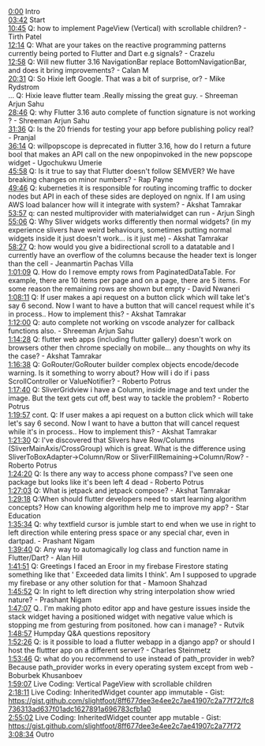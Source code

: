 [0:00](https://www.youtube.com/watch?v=39qL0yS27ak&t=0m00s) Intro  
[03:42](https://www.youtube.com/watch?v=39qL0yS27ak&t=03m42s) Start  
[10:45](https://www.youtube.com/watch?v=39qL0yS27ak&t=10m45s) Q: how to implement PageView (Vertical) with scrollable children? - Tirth Patel  
[12:14](https://www.youtube.com/watch?v=39qL0yS27ak&t=12m14s) Q: What are your takes on the reactive programming patterns currently being ported to Flutter and Dart e.g signals? - Crazelu  
[12:58](https://www.youtube.com/watch?v=39qL0yS27ak&t=12m58s) Q: Will new flutter 3.16 NavigationBar replace BottomNavigationBar, and does it bring improvements? - Calan M  
[20:31](https://www.youtube.com/watch?v=39qL0yS27ak&t=20m31s) Q: So Hixie left Google. That was a bit of surprise, or? - Mike Rydstrom  
... Q: Hixie leave flutter team .Really missing the great guy. - Shreeman Arjun Sahu  
[28:46](https://www.youtube.com/watch?v=39qL0yS27ak&t=28m46s) Q: why Flutter 3.16 auto complete of function signature is not working ? - Shreeman Arjun Sahu  
[31:36](https://www.youtube.com/watch?v=39qL0yS27ak&t=31m36s) Q: Is the 20 friends for testing your app before publishing policy real? - Pranjal  
[36:14](https://www.youtube.com/watch?v=39qL0yS27ak&t=36m14s) Q: willpopscope is deprecated in flutter 3.16, how do I return a future bool that makes an API call on the new onpopinvoked in the new popscope widget - Ugochukwu Umerie  
[45:58](https://www.youtube.com/watch?v=39qL0yS27ak&t=45m58s) Q: Is it true to say that Flutter doesn't follow SEMVER? We have breaking changes on minor numbers? - Rap Payne  
[49:46](https://www.youtube.com/watch?v=39qL0yS27ak&t=49m46s) Q: kuberneties it is responsible for routing incoming traffic to docker nodes but API in each of these sides are deployed on ngnix. If I am using AWS load balancer how will it integrate with system? - Akshat Tamrakar  
[53:57](https://www.youtube.com/watch?v=39qL0yS27ak&t=53m57s) q: can nested multiprovider with materialwidget can run - Arjun Singh  
[55:06](https://www.youtube.com/watch?v=39qL0yS27ak&t=55m06s) Q: Why Sliver widgets works differently then normal widgets? (in my experience slivers have weird behaviours, sometimes putting normal widgets inside it just doesn't work... is it just me) - Akshat Tamrakar  
[58:27](https://www.youtube.com/watch?v=39qL0yS27ak&t=58m27s) Q: how would you give a bidirectional scroll to a datatable and I currently have an overflow of the columns because the header text is longer than the cell - Jeanmartin Pachas Villa  
[1:01:09](https://www.youtube.com/watch?v=39qL0yS27ak&t=1h01m09s) Q. How do I remove empty rows from PaginatedDataTable. For example, there are 10 items per page and on a page, there are 5 items. For some reason the remaining rows are shown but empty - David Nwaneri  
[1:08:11](https://www.youtube.com/watch?v=39qL0yS27ak&t=1h08m11s) Q: If user makes a api request on a button click which will take let's say 6 second. Now I want to have a button that will cancel request while it's in process.. How to implement this? - Akshat Tamrakar  
[1:12:00](https://www.youtube.com/watch?v=39qL0yS27ak&t=1h12m00s) Q: auto complete not working on vscode analyzer for callback functions also. - Shreeman Arjun Sahu  
[1:14:28](https://www.youtube.com/watch?v=39qL0yS27ak&t=1h14m28s) Q: flutter web apps (including flutter gallery) doesn't work on browsers other then chrome specially on mobile... any thoughts on why its the case? - Akshat Tamrakar  
[1:16:38](https://www.youtube.com/watch?v=39qL0yS27ak&t=1h16m38s) Q: GoRouter/GoRouter builder complex objects encode/decode warning. Is it something to worry about? How will i do if i pass ScrollController or ValueNotifier? - Roberto Potrus  
[1:17:40](https://www.youtube.com/watch?v=39qL0yS27ak&t=1h17m40s) Q: SliverGridview i have a Column, inside image and text under the image. But the text gets cut off, best way to tackle the problem? - Roberto Potrus  
[1:19:57](https://www.youtube.com/watch?v=39qL0yS27ak&t=1h19m57s) cont. Q: If user makes a api request on a button click which will take let's say 6 second. Now I want to have a button that will cancel request while it's in process.. How to implement this? - Akshat Tamrakar  
[1:21:30](https://www.youtube.com/watch?v=39qL0yS27ak&t=1h21m30s) Q: I've discovered that Slivers have Row/Columns (SliverMainAxis/CrossGroup) which is great. What is the difference using SliverToBoxAdapter->Column/Row or SliverFillRemaining->Column/Row? - Roberto Potrus  
[1:24:20](https://www.youtube.com/watch?v=39qL0yS27ak&t=1h24m20s) Q: Is there any way to access phone compass? I've seen one package but looks like it's been left 4 dead - Roberto Potrus  
[1:27:03](https://www.youtube.com/watch?v=39qL0yS27ak&t=1h27m03s) Q: What is jetpack and jetpack compose? - Akshat Tamrakar  
[1:29:18](https://www.youtube.com/watch?v=39qL0yS27ak&t=1h29m18s) Q:When should flutter developers need to start learning algorithm concepts? How can knowing algorithm help me to improve my app? - Star Education  
[1:35:34](https://www.youtube.com/watch?v=39qL0yS27ak&t=1h35m34s) Q: why textfield cursor is jumble start to end when we use in right to left direction while entering press space or any special char, even in dartpad. - Prashant Nigam  
[1:39:40](https://www.youtube.com/watch?v=39qL0yS27ak&t=1h39m40s) Q: Any way to automagically log class and function name in Flutter/Dart? - Alan Hill  
[1:41:51](https://www.youtube.com/watch?v=39qL0yS27ak&t=1h41m51s) Q: Greetings I faced an Eroor in my firebase Firestore stating something like that ' Exceeded data limits I think'. Am I supposed to upgrade my firebase or any other solution for that - Mamoon Shahzad  
[1:45:52](https://www.youtube.com/watch?v=39qL0yS27ak&t=1h45m52s) Q: In right to left direction why string interpolation show wried nature? - Prashant Nigam  
[1:47:07](https://www.youtube.com/watch?v=39qL0yS27ak&t=1h47m07s) Q.. I'm making photo editor app and have gesture issues inside the stack widget having a positioned widget with negative value which is stopping me from gesturing from positoned. how can i manage? - Rutvik  
[1:48:57](https://www.youtube.com/watch?v=39qL0yS27ak&t=1h48m57s) Humpday Q&A questions repository  
[1:52:26](https://www.youtube.com/watch?v=39qL0yS27ak&t=1h52m26s) Q: is it possible to load a flutter webapp in a django app? or should I host the fluttter app on a different server? - Charles Steinmetz  
[1:53:46](https://www.youtube.com/watch?v=39qL0yS27ak&t=1h53m46s) Q: what do you recommend to use instead of path_provider in web? Because path_provider works in every operating system except from web - Boburbek Khusanboev  
[1:59:07](https://www.youtube.com/watch?v=39qL0yS27ak&t=1h59m07s) Live Coding: Vertical PageView with scrollable children  
[2:18:11](https://www.youtube.com/watch?v=39qL0yS27ak&t=2h18m11s) Live Coding: InheritedWidget counter app immutable - Gist: https://gist.github.com/slightfoot/8ff677dee3e4ee2c7ae41907c2a77f72/fc8736313ad637f01adc1627891a696783cfb1a0  
[2:55:02](https://www.youtube.com/watch?v=39qL0yS27ak&t=2h55m02s) Live Coding: InheritedWidget counter app mutable - Gist: https://gist.github.com/slightfoot/8ff677dee3e4ee2c7ae41907c2a77f72  
[3:08:34](https://www.youtube.com/watch?v=39qL0yS27ak&t=3h08m34s) Outro  
